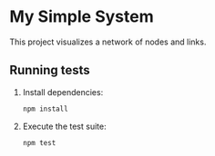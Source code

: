 # My Simple System

This project visualizes a network of nodes and links.

## Running tests

1. Install dependencies:
   ```bash
   npm install
   ```
2. Execute the test suite:
   ```bash
   npm test
   ```
